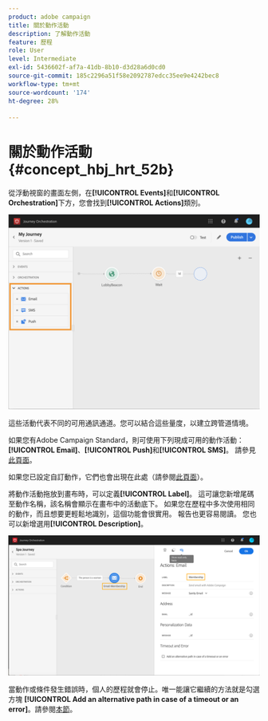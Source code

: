 ```yaml
---
product: adobe campaign
title: 關於動作活動
description: 了解動作活動
feature: 歷程
role: User
level: Intermediate
exl-id: 5436602f-af7a-41db-8b10-d3d28a6d0cd0
source-git-commit: 185c2296a51f58e2092787edcc35ee9e4242bec8
workflow-type: tm+mt
source-wordcount: '174'
ht-degree: 28%

---
```


# 關於動作活動 {#concept_hbj_hrt_52b}

從浮動視窗的畫面左側，在&#x200B;**[!UICONTROL Events]**&#x200B;和&#x200B;**[!UICONTROL Orchestration]**&#x200B;下方，您會找到&#x200B;**[!UICONTROL Actions]**&#x200B;類別。

![](../assets/journey58.png)

這些活動代表不同的可用通訊通道。您可以結合這些量度，以建立跨管道情境。

如果您有Adobe Campaign Standard，則可使用下列現成可用的動作活動：**[!UICONTROL Email]**、**[!UICONTROL Push]**&#x200B;和&#x200B;**[!UICONTROL SMS]**。 請參見[此頁面](../building-journeys/using-adobe-campaign-actions.md)。

如果您已設定自訂動作，它們也會出現在此處（請參閱[此頁面](../building-journeys/using-custom-actions.md)）。

將動作活動拖放到畫布時，可以定義&#x200B;**[!UICONTROL Label]**。 這可讓您新增尾碼至動作名稱，該名稱會顯示在畫布中的活動底下。 如果您在歷程中多次使用相同的動作，而且想要更輕鬆地識別，這個功能會很實用。 報告也更容易閱讀。 您也可以新增選用&#x200B;**[!UICONTROL Description]**。

![](../assets/journey59bis.png)

當動作或條件發生錯誤時，個人的歷程就會停止。唯一能讓它繼續的方法就是勾選方塊 **[!UICONTROL Add an alternative path in case of a timeout or an error]**。請參閱[本節](../building-journeys/using-the-journey-designer.md#paths)。
